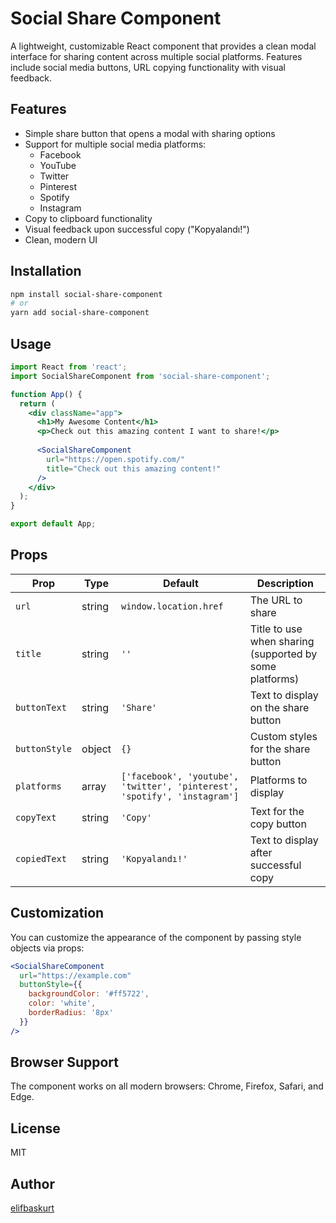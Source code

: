 # Social Share Component

A lightweight, customizable React component that provides a clean modal interface for sharing content across multiple social platforms. Features include social media buttons, URL copying functionality with visual feedback.


## Features

- Simple share button that opens a modal with sharing options
- Support for multiple social media platforms:
  - Facebook
  - YouTube
  - Twitter
  - Pinterest
  - Spotify
  - Instagram
- Copy to clipboard functionality
- Visual feedback upon successful copy ("Kopyalandı!")
- Clean, modern UI

## Installation

```bash
npm install social-share-component
# or
yarn add social-share-component
```

## Usage

```jsx
import React from 'react';
import SocialShareComponent from 'social-share-component';

function App() {
  return (
    <div className="app">
      <h1>My Awesome Content</h1>
      <p>Check out this amazing content I want to share!</p>
      
      <SocialShareComponent 
        url="https://open.spotify.com/" 
        title="Check out this amazing content!"
      />
    </div>
  );
}

export default App;
```

## Props

| Prop | Type | Default | Description |
|------|------|---------|-------------|
| `url` | string | `window.location.href` | The URL to share |
| `title` | string | `''` | Title to use when sharing (supported by some platforms) |
| `buttonText` | string | `'Share'` | Text to display on the share button |
| `buttonStyle` | object | `{}` | Custom styles for the share button |
| `platforms` | array | `['facebook', 'youtube', 'twitter', 'pinterest', 'spotify', 'instagram']` | Platforms to display |
| `copyText` | string | `'Copy'` | Text for the copy button |
| `copiedText` | string | `'Kopyalandı!'` | Text to display after successful copy |

## Customization

You can customize the appearance of the component by passing style objects via props:

```jsx
<SocialShareComponent 
  url="https://example.com" 
  buttonStyle={{
    backgroundColor: '#ff5722',
    color: 'white',
    borderRadius: '8px'
  }}
/>
```

## Browser Support

The component works on all modern browsers: Chrome, Firefox, Safari, and Edge.

## License

MIT

## Author

[elifbaskurt](https://github.com/elifbaskurt)
